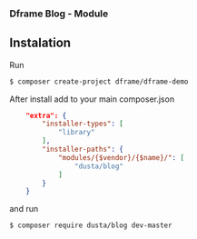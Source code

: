 ### Dframe Blog - Module

## Instalation

Run
``` bash
$ composer create-project dframe/dframe-demo
```
After install add to your main composer.json
``` json
    "extra": {
        "installer-types": [
            "library"
        ],
        "installer-paths": {
            "modules/{$vendor}/{$name}/": [
                "dusta/blog"
            ]
        }
    }
```

and run

``` bash
$ composer require dusta/blog dev-master
```
